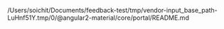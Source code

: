/Users/soichit/Documents/feedback-test/tmp/vendor-input_base_path-LuHnf51Y.tmp/0/@angular2-material/core/portal/README.md